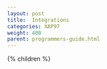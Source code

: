 ```yaml
---
layout: post
title:  Integrations
categories: XAP97
weight: 400
parent: programmers-guide.html
---
```


{% children %}
